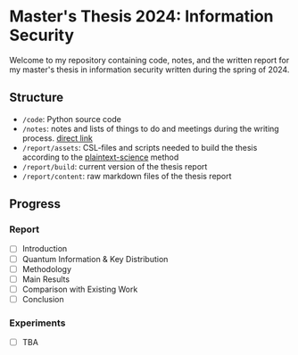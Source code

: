 # Master's Thesis 2024: Information Security

Welcome to my repository containing code, notes, and the written report for my
master's thesis in information security written during the spring of 2024.

## Structure

- `/code`: Python source code
- `/notes`: notes and lists of things to do and meetings during the writing
  process. [direct link](https://github.com/edunfelt/dsv-thesis/blob/main/report/build/report.pdf)
- `/report/assets`: CSL-files and scripts needed to build the thesis according
  to the [plaintext-science](https://github.com/edunfelt/plaintext-science)
  method
- `/report/build`: current version of the thesis report
- `/report/content`: raw markdown files of the thesis report

## Progress

### Report

- [ ] Introduction
- [ ] Quantum Information & Key Distribution
- [ ] Methodology
- [ ] Main Results
- [ ] Comparison with Existing Work
- [ ] Conclusion

### Experiments

- [ ] TBA
